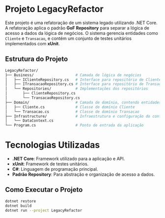 # Projeto LegacyRefactor

Este projeto é uma refatoração de um sistema legado utilizando .NET Core. A refatoração aplica o padrão **GoF Repository** para separar a lógica de acesso a dados da lógica de negócios. O sistema gerencia entidades como `Cliente` e `Transacao`, e contém um conjunto de testes unitários implementados com **xUnit**.

## Estrutura do Projeto

```bash
LegacyRefactor/
├── Business/                   # Camada de lógica de negócios
│   ├── IClienteRepository.cs   # Interface para repositório de Cliente
│   ├── ITransacaoRepository.cs # Interface para repositório de Transação
│   └── Repositories/           # Implementações dos repositórios
│       ├── ClienteRepository.cs
│       └── TransacaoRepository.cs
├── Domain/                     # Camada de domínio, contendo entidades
│   ├── Cliente.cs              # Classe de domínio Cliente
│   └── Transacao.cs            # Classe de domínio Transacao
├── Infrastructure/             # Infraestrutura e configuração do contexto de dados
│   └── DataContext.cs
└── Program.cs                  # Ponto de entrada da aplicação

```
# Tecnologias Utilizadas

- **.NET Core**: Framework utilizado para a aplicação e API.
- **xUnit**: Framework de testes unitários.
- **C#**: Linguagem de programação principal.
- **Padrão Repository**: Para abstração e organização de acesso a dados.

## Como Executar o Projeto

```bash
dotnet restore
dotnet build
dotnet run --project LegacyRefactor
```
